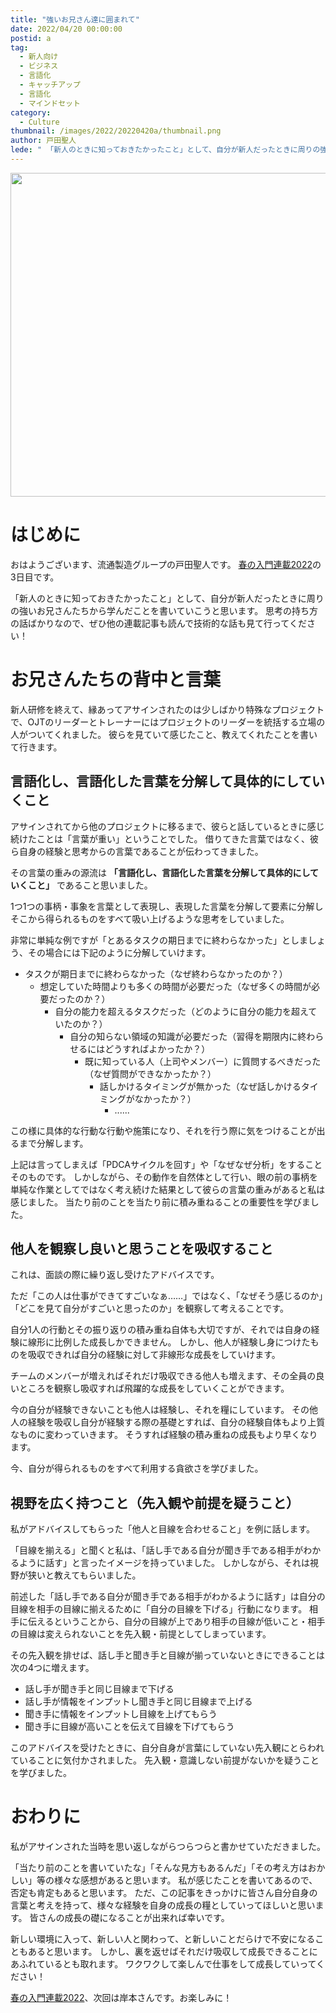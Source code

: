 ```yaml
---
title: "強いお兄さん達に囲まれて"
date: 2022/04/20 00:00:00
postid: a
tag:
  - 新人向け
  - ビジネス
  - 言語化
  - キャッチアップ
  - 言語化
  - マインドセット
category:
  - Culture
thumbnail: /images/2022/20220420a/thumbnail.png
author: 戸田聖人
lede: " 「新人のときに知っておきたかったこと」として、自分が新人だったときに周りの強いお兄さんたちから学んだことを書いていこうと思います。"
---
```


<img src="/images/2022/20220420a/top.png" alt="" width="800" height="518">

# はじめに

おはようございます、流通製造グループの戸田聖人です。
[春の入門連載2022](https://future-architect.github.io/articles/20220418a/)の3日目です。

「新人のときに知っておきたかったこと」として、自分が新人だったときに周りの強いお兄さんたちから学んだことを書いていこうと思います。
思考の持ち方の話ばかりなので、ぜひ他の連載記事も読んで技術的な話も見て行ってください！

# お兄さんたちの背中と言葉

新人研修を終えて、縁あってアサインされたのは少しばかり特殊なプロジェクトで、OJTのリーダーとトレーナーにはプロジェクトのリーダーを統括する立場の人がついてくれました。
彼らを見ていて感じたこと、教えてくれたことを書いて行きます。

## 言語化し、言語化した言葉を分解して具体的にしていくこと

アサインされてから他のプロジェクトに移るまで、彼らと話しているときに感じ続けたことは「言葉が重い」ということでした。
借りてきた言葉ではなく、彼ら自身の経験と思考からの言葉であることが伝わってきました。

その言葉の重みの源流は **「言語化し、言語化した言葉を分解して具体的にしていくこと」** であること思いました。

1つ1つの事柄・事象を言葉として表現し、表現した言葉を分解して要素に分解しそこから得られるものをすべて吸い上げるような思考をしていました。

非常に単純な例ですが「とあるタスクの期日までに終わらなかった」としましょう、その場合には下記のように分解していけます。

- タスクが期日までに終わらなかった（なぜ終わらなかったのか？）
  - 想定していた時間よりも多くの時間が必要だった（なぜ多くの時間が必要だったのか？）
    - 自分の能力を超えるタスクだった（どのように自分の能力を超えていたのか？）
      - 自分の知らない領域の知識が必要だった（習得を期限内に終わらせるにはどうすればよかったか？）
        - 既に知っている人（上司やメンバー）に質問するべきだった（なぜ質問ができなかったか？）
          - 話しかけるタイミングが無かった（なぜ話しかけるタイミングがなかったか？）
            - ......

この様に具体的な行動な行動や施策になり、それを行う際に気をつけることが出るまで分解します。

上記は言ってしまえば「PDCAサイクルを回す」や「なぜなぜ分析」をすることそのものです。
しかしながら、その動作を自然体として行い、眼の前の事柄を単純な作業としてではなく考え続けた結果として彼らの言葉の重みがあると私は感じました。
当たり前のことを当たり前に積み重ねることの重要性を学びました。

## 他人を観察し良いと思うことを吸収すること

これは、面談の際に繰り返し受けたアドバイスです。

ただ「この人は仕事ができてすごいなぁ……」ではなく、「なぜそう感じるのか」「どこを見て自分がすごいと思ったのか」を観察して考えることです。

自分1人の行動とその振り返りの積み重ね自体も大切ですが、それでは自身の経験に線形に比例した成長しかできません。
しかし、他人が経験し身につけたものを吸収できれば自分の経験に対して非線形な成長をしていけます。

チームのメンバーが増えればそれだけ吸収できる他人も増えます、その全員の良いところを観察し吸収すれば飛躍的な成長をしていくことができます。

今の自分が経験できないことも他人は経験し、それを糧にしています。
その他人の経験を吸収し自分が経験する際の基礎とすれば、自分の経験自体もより上質なものに変わっていきます。
そうすれば経験の積み重ねの成長もより早くなります。

今、自分が得られるものをすべて利用する貪欲さを学びました。

## 視野を広く持つこと（先入観や前提を疑うこと）

私がアドバイスしてもらった「他人と目線を合わせること」を例に話します。

「目線を揃える」と聞くと私は、「話し手である自分が聞き手である相手がわかるように話す」と言ったイメージを持っていました。
しかしながら、それは視野が狭いと教えてもらいました。

前述した「話し手である自分が聞き手である相手がわかるように話す」は自分の目線を相手の目線に揃えるために「自分の目線を下げる」行動になります。
相手に伝えるということから、自分の目線が上であり相手の目線が低いこと・相手の目線は変えられないことを先入観・前提としてしまっています。

その先入観を排せば、話し手と聞き手と目線が揃っていないときにできることは次の4つに増えます。

- 話し手が聞き手と同じ目線まで下げる
- 話し手が情報をインプットし聞き手と同じ目線まで上げる
- 聞き手に情報をインプットし目線を上げてもらう
- 聞き手に目線が高いことを伝えて目線を下げてもらう

このアドバイスを受けたときに、自分自身が言葉にしていない先入観にとらわれていることに気付かされました。
先入観・意識しない前提がないかを疑うことを学びました。

# おわりに

私がアサインされた当時を思い返しながらつらつらと書かせていただきました。

「当たり前のことを書いていたな」「そんな見方もあるんだ」「その考え方はおかしい」等の様々な感想があると思います。
私が感じたことを書いてあるので、否定も肯定もあると思います。
ただ、この記事をきっかけに皆さん自分自身の言葉と考えを持って、様々な経験を自身の成長の糧としていってほしいと思います。
皆さんの成長の礎になることが出来れば幸いです。

新しい環境に入って、新しい人と関わって、と新しいことだらけで不安になることもあると思います。
しかし、裏を返せばそれだけ吸収して成長できることにあふれているとも取れます。
ワクワクして楽しんで仕事をして成長していってください！

[春の入門連載2022](https://future-architect.github.io/articles/20220418a/)、次回は岸本さんです。お楽しみに！
